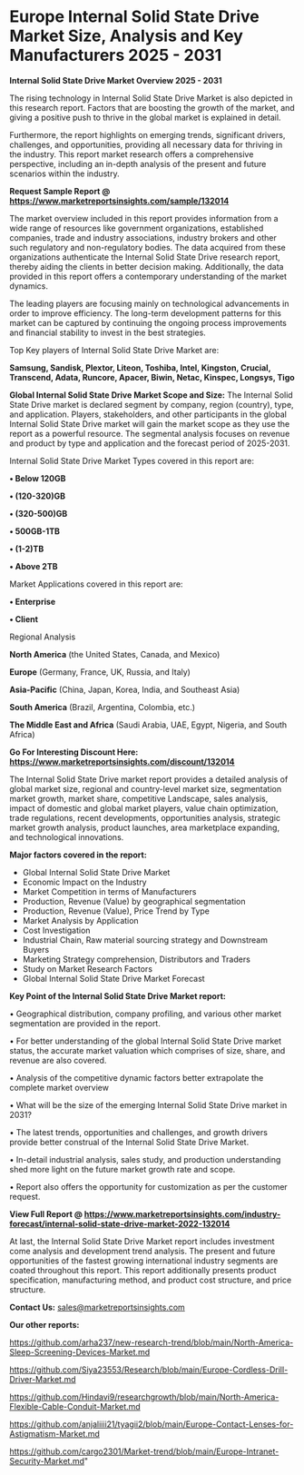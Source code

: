 # Europe Internal Solid State Drive Market Size, Analysis and Key Manufacturers 2025 - 2031

<Strong> Internal Solid State Drive Market Overview 2025 - 2031</strong>

The rising technology in Internal Solid State Drive Market is also depicted in this research report. Factors that are boosting the growth of the market, and giving a positive push to thrive in the global market is explained in detail.

Furthermore, the report highlights on emerging trends, significant drivers, challenges, and opportunities, providing all necessary data for thriving in the industry. This report market research offers a comprehensive perspective, including an in-depth analysis of the present and future scenarios within the industry.

<strong>Request Sample Report @ <a href=https://www.marketreportsinsights.com/sample/132014>https://www.marketreportsinsights.com/sample/132014</a></strong>

The market overview included in this report provides information from a wide range of resources like government organizations, established companies, trade and industry associations, industry brokers and other such regulatory and non-regulatory bodies. The data acquired from these organizations authenticate the Internal Solid State Drive research report, thereby aiding the clients in better decision making. Additionally, the data provided in this report offers a contemporary understanding of the market dynamics.

The leading players are focusing mainly on technological advancements in order to improve efficiency. The long-term development patterns for this market can be captured by continuing the ongoing process improvements and financial stability to invest in the best strategies.

Top Key players of Internal Solid State Drive Market are:

<strong>Samsung, Sandisk, Plextor, Liteon, Toshiba, Intel, Kingston, Crucial, Transcend, Adata, Runcore, Apacer, Biwin, Netac, Kinspec, Longsys, Tigo</strong>

<strong><b>Global Internal Solid State Drive Market Scope and Size:</b></strong>
The Internal Solid State Drive market is declared segment by company, region (country), type, and application. Players, stakeholders, and other participants in the global Internal Solid State Drive market will gain the market scope as they use the report as a powerful resource. The segmental analysis focuses on revenue and product by type and application and the forecast period of 2025-2031.

Internal Solid State Drive Market Types covered in this report are:

<strong>• Below 120GB

• (120-320)GB

• (320-500)GB

• 500GB-1TB

• (1-2)TB

• Above 2TB</strong>

Market Applications covered in this report are:

<strong>• Enterprise

• Client</strong> 

Regional Analysis

<strong>North America</strong> (the United States, Canada, and Mexico)

<strong>Europe</strong> (Germany, France, UK, Russia, and Italy)

<strong>Asia-Pacific</strong> (China, Japan, Korea, India, and Southeast Asia)

<strong>South America</strong> (Brazil, Argentina, Colombia, etc.)

<strong>The Middle East and Africa</strong> (Saudi Arabia, UAE, Egypt, Nigeria, and South Africa)

<strong>Go For Interesting Discount Here: <a href=https://www.marketreportsinsights.com/discount/132014>https://www.marketreportsinsights.com/discount/132014</a></strong>

The Internal Solid State Drive market report provides a detailed analysis of global market size, regional and country-level market size, segmentation market growth, market share, competitive Landscape, sales analysis, impact of domestic and global market players, value chain optimization, trade regulations, recent developments, opportunities analysis, strategic market growth analysis, product launches, area marketplace expanding, and technological innovations.

<strong><b>Major factors covered in the report:</b></strong>
<ul>
  <li>Global Internal Solid State Drive Market </li>
  <li>Economic Impact on the Industry</li>
  <li>Market Competition in terms of Manufacturers</li>
  <li>Production, Revenue (Value) by geographical segmentation</li>
  <li>Production, Revenue (Value), Price Trend by Type</li>
  <li>Market Analysis by Application</li>
  <li>Cost Investigation</li>
  <li>Industrial Chain, Raw material sourcing strategy and Downstream Buyers</li>
  <li>Marketing Strategy comprehension, Distributors and Traders</li>
  <li>Study on Market Research Factors</li>
  <li>Global Internal Solid State Drive Market Forecast</li>
</ul>

<strong><b>Key Point of the Internal Solid State Drive Market report:</b></strong>

• Geographical distribution, company profiling, and various other market segmentation are provided in the report.

• For better understanding of the global Internal Solid State Drive market status, the accurate market valuation which comprises of size, share, and revenue are also covered.

• Analysis of the competitive dynamic factors better extrapolate the complete market overview

• What will be the size of the emerging Internal Solid State Drive market in 2031?

• The latest trends, opportunities and challenges, and growth drivers provide better construal of the Internal Solid State Drive Market.

• In-detail industrial analysis, sales study, and production understanding shed more light on the future market growth rate and scope.

• Report also offers the opportunity for customization as per the customer request.

<strong><b>View Full Report @ <a href=https://www.marketreportsinsights.com/industry-forecast/internal-solid-state-drive-market-2022-132014>https://www.marketreportsinsights.com/industry-forecast/internal-solid-state-drive-market-2022-132014</a></b></strong>


At last, the Internal Solid State Drive Market report includes investment come analysis and development trend analysis. The present and future opportunities of the fastest growing international industry segments are coated throughout this report. This report additionally presents product specification, manufacturing method, and product cost structure, and price structure.

<strong>Contact Us:</strong>
sales@marketreportsinsights.com

<strong>Our other reports:</strong>

<a href=https://github.com/arha237/new-research-trend/blob/main/North-America-Sleep-Screening-Devices-Market.md>https://github.com/arha237/new-research-trend/blob/main/North-America-Sleep-Screening-Devices-Market.md</a>

<a href=https://github.com/Siya23553/Research/blob/main/Europe-Cordless-Drill-Driver-Market.md>https://github.com/Siya23553/Research/blob/main/Europe-Cordless-Drill-Driver-Market.md</a>

<a href=https://github.com/Hindavi9/researchgrowth/blob/main/North-America-Flexible-Cable-Conduit-Market.md>https://github.com/Hindavi9/researchgrowth/blob/main/North-America-Flexible-Cable-Conduit-Market.md</a>

<a href=https://github.com/anjaliiii21/tyagii2/blob/main/Europe-Contact-Lenses-for-Astigmatism-Market.md>https://github.com/anjaliiii21/tyagii2/blob/main/Europe-Contact-Lenses-for-Astigmatism-Market.md</a>

<a href=https://github.com/cargo2301/Market-trend/blob/main/Europe-Intranet-Security-Market.md>https://github.com/cargo2301/Market-trend/blob/main/Europe-Intranet-Security-Market.md</a>"
